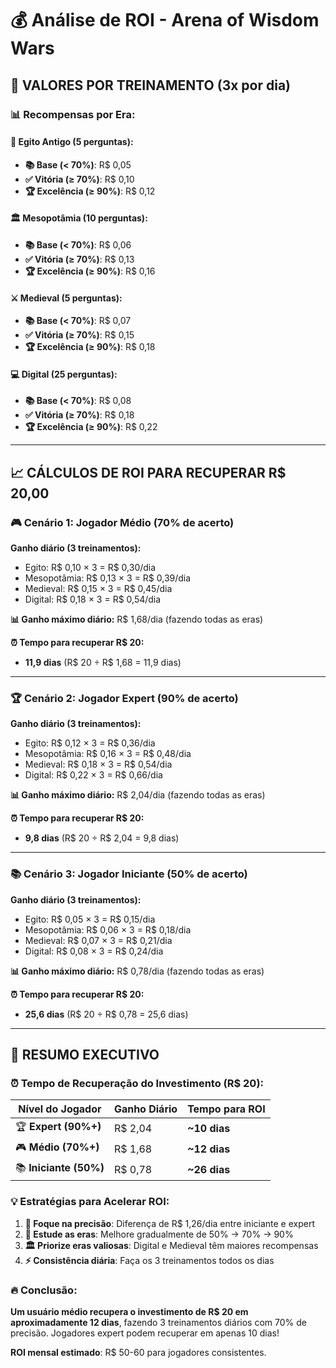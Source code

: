 # 💰 Análise de ROI - Arena of Wisdom Wars

## 🎯 **VALORES POR TREINAMENTO (3x por dia)**

### 📊 **Recompensas por Era:**

#### **🏺 Egito Antigo (5 perguntas):**
- **📚 Base (< 70%)**: R$ 0,05
- **✅ Vitória (≥ 70%)**: R$ 0,10 
- **🏆 Excelência (≥ 90%)**: R$ 0,12

#### **🏛️ Mesopotâmia (10 perguntas):**
- **📚 Base (< 70%)**: R$ 0,06
- **✅ Vitória (≥ 70%)**: R$ 0,13
- **🏆 Excelência (≥ 90%)**: R$ 0,16

#### **⚔️ Medieval (5 perguntas):**
- **📚 Base (< 70%)**: R$ 0,07
- **✅ Vitória (≥ 70%)**: R$ 0,15
- **🏆 Excelência (≥ 90%)**: R$ 0,18

#### **💻 Digital (25 perguntas):**
- **📚 Base (< 70%)**: R$ 0,08
- **✅ Vitória (≥ 70%)**: R$ 0,18
- **🏆 Excelência (≥ 90%)**: R$ 0,22

---

## 📈 **CÁLCULOS DE ROI PARA RECUPERAR R$ 20,00**

### 🎮 **Cenário 1: Jogador Médio (70% de acerto)**
**Ganho diário (3 treinamentos):**
- Egito: R$ 0,10 × 3 = R$ 0,30/dia
- Mesopotâmia: R$ 0,13 × 3 = R$ 0,39/dia  
- Medieval: R$ 0,15 × 3 = R$ 0,45/dia
- Digital: R$ 0,18 × 3 = R$ 0,54/dia

**📊 Ganho máximo diário:** R$ 1,68/dia (fazendo todas as eras)

**⏰ Tempo para recuperar R$ 20:**
- **11,9 dias** (R$ 20 ÷ R$ 1,68 = 11,9 dias)

---

### 🏆 **Cenário 2: Jogador Expert (90% de acerto)**
**Ganho diário (3 treinamentos):**
- Egito: R$ 0,12 × 3 = R$ 0,36/dia
- Mesopotâmia: R$ 0,16 × 3 = R$ 0,48/dia
- Medieval: R$ 0,18 × 3 = R$ 0,54/dia  
- Digital: R$ 0,22 × 3 = R$ 0,66/dia

**📊 Ganho máximo diário:** R$ 2,04/dia (fazendo todas as eras)

**⏰ Tempo para recuperar R$ 20:**
- **9,8 dias** (R$ 20 ÷ R$ 2,04 = 9,8 dias)

---

### 📚 **Cenário 3: Jogador Iniciante (50% de acerto)**
**Ganho diário (3 treinamentos):**
- Egito: R$ 0,05 × 3 = R$ 0,15/dia
- Mesopotâmia: R$ 0,06 × 3 = R$ 0,18/dia
- Medieval: R$ 0,07 × 3 = R$ 0,21/dia
- Digital: R$ 0,08 × 3 = R$ 0,24/dia

**📊 Ganho máximo diário:** R$ 0,78/dia (fazendo todas as eras)

**⏰ Tempo para recuperar R$ 20:**
- **25,6 dias** (R$ 20 ÷ R$ 0,78 = 25,6 dias)

---

## 🎯 **RESUMO EXECUTIVO**

### ⏰ **Tempo de Recuperação do Investimento (R$ 20):**

| Nível do Jogador | Ganho Diário | Tempo para ROI |
|------------------|--------------|----------------|
| 🏆 **Expert (90%+)** | R$ 2,04 | **~10 dias** |
| 🎮 **Médio (70%+)** | R$ 1,68 | **~12 dias** |
| 📚 **Iniciante (50%)** | R$ 0,78 | **~26 dias** |

### 💡 **Estratégias para Acelerar ROI:**

1. **🎯 Foque na precisão**: Diferença de R$ 1,26/dia entre iniciante e expert
2. **📖 Estude as eras**: Melhore gradualmente de 50% → 70% → 90%
3. **🏛️ Priorize eras valiosas**: Digital e Medieval têm maiores recompensas
4. **⚡ Consistência diária**: Faça os 3 treinamentos todos os dias

### 🔥 **Conclusão:**
**Um usuário médio recupera o investimento de R$ 20 em aproximadamente 12 dias**, fazendo 3 treinamentos diários com 70% de precisão. Jogadores expert podem recuperar em apenas 10 dias!

**ROI mensal estimado**: R$ 50-60 para jogadores consistentes.
